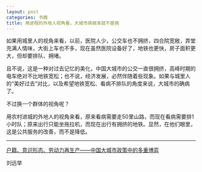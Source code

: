 ```yaml
---
layout: post
categories: 书摘
title: 用进程的外地人视角看，大城市病根本就不是病
---
```


如果用城里人的视角来看，以前，医院人少，公交车也不拥挤，四合院宽敞，弄堂充满人情味，大街上车也不多，现在虽然医院设备好了，地铁也更快，房子面积更大，但却要排队、拥堵。

且不说，这是一种对过去记忆的美化，中国大城市的公交一直很拥挤，高峰时期的电车绝对不比地铁宽松；也不说，经济发展，必然伴随着些现象。如果与城里人的“美好过去”对比，以及希望地铁宽松、看病不排队的角度来说，大城市的确病了。

不过换一个群体的视角呢？

用农村进城的外地人的视角来看，原来看病需要走50里山路，而现在看病需要排1小时队；原来出行只能坐拖拉机，而现在出行有拥挤的地铁。显然，在他们眼里，这是公共服务的改善，而不是降低。

---

[户籍、意识形态、劳动力再生产——中国大城市政策中的多重博弈](https://mp.weixin.qq.com/s/y2iA_85lJMp-pq7MlLwKOg)

刘远举

